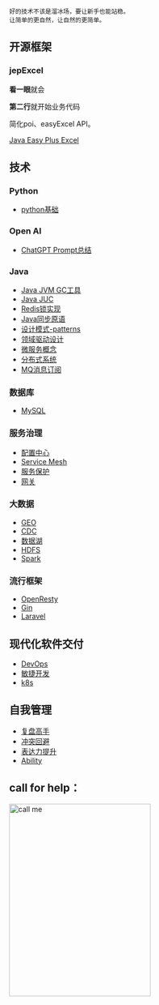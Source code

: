 ```
好的技术不该是溜冰场，要让新手也能站稳。
让简单的更自然，让自然的更简单。
```
## 开源框架

### jepExcel

**看一眼**就会

**第二行**就开始业务代码

简化poi、easyExcel API。

[Java Easy Plus Excel](https://github.com/jeasyplus/jepexcel)

## 技术

### Python
+ [python基础](https://jeasyplus.com/python/)


### Open AI
+ [ChatGPT Prompt总结](https://jeasyplus.com/chatGPT/ChatGPT文档.pdf)

### Java
+ [Java JVM GC工具](https://jeasyplus.com/java_gc)
+ [Java JUC](https://jeasyplus.com/java/juc)
+ [Redis锁实现](https://jeasyplus.com/redis/lock)
+ [Java同步原语](https://jeasyplus.com/java/lock)
+ [设计模式-patterns](https://jeasyplus.com/patterns)
+ [领域驱动设计](https://jeasyplus.com/ddd)
+ [微服务概念](https://jeasyplus.com/micro-services)
+ [分布式系统](https://jeasyplus.com/distributed-system)
+ [MQ消息订阅](https://jeasyplus.com/mq)

### 数据库
+ [MySQL](https://jeasyplus.com/mysql)

### 服务治理
+ [配置中心](https://jeasyplus.com/dcmc)
+ [Service Mesh](https://jeasyplus.com/service-mesh)
+ [服务保护](https://jeasyplus.com/rate-limiting)
+ [网关](https://jeasyplus.com/gateway)

### 大数据
+ [GEO](https://jeasyplus.com/geo)
+ [CDC](https://jeasyplus.com/cdc)
+ [数据湖](https://jeasyplus.com/data-lakes)
+ [HDFS](https://jeasyplus.com/hadoop)
+ [Spark](https://jeasyplus.com/spark)

### 流行框架
+ [OpenResty](https://jeasyplus.com/open-resty)
+ [Gin](https://jeasyplus.com/gin)
+ [Laravel](https://jeasyplus.com/laravel)

## 现代化软件交付
+  [DevOps](https://jeasyplus.com/dev-ops)
+  [敏捷开发](https://jeasyplus.com/agile-development)
+  [k8s](https://jeasyplus.com/k8s)

## 自我管理
+ [复盘高手](https://jeasyplus.com/thinking/retrospective)
+ [冲突回避](https://jeasyplus.com/thinking/fearofconflict)
+ [表达力提升](https://jeasyplus.com/thinking/speaking-skills)
+ [Ability](https://jeasyplus.com/thinking/ability)

## call for help：

<img src="https://jeasyplus.com/images/home/wechat_1618.JPG" alt="call me" width="280" height="380">